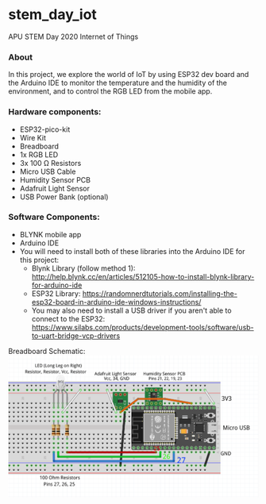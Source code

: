 # stem_day_iot
APU STEM Day 2020 Internet of Things

### About
In this project, we explore the world of IoT by using ESP32 dev board and the Arduino IDE to monitor the temperature and the humidity of the environment, and to control the RGB LED from the mobile app.


### Hardware components:
- ESP32-pico-kit
- Wire Kit
- Breadboard
- 1x RGB LED
- 3x 100 Ω Resistors
- Micro USB Cable
- Humidity Sensor PCB
- Adafruit Light Sensor
- USB Power Bank (optional)

### Software Components:
- BLYNK mobile app 
- Arduino IDE
- You will need to install both of these libraries into the Arduino IDE for this project:
  - Blynk Library (follow method 1):
http://help.blynk.cc/en/articles/512105-how-to-install-blynk-library-for-arduino-ide
  - ESP32 Library: 
  https://randomnerdtutorials.com/installing-the-esp32-board-in-arduino-ide-windows-instructions/
  - You may also need to install a USB driver if you aren't able to connect to the ESP32:
https://www.silabs.com/products/development-tools/software/usb-to-uart-bridge-vcp-drivers

 Breadboard Schematic:
![Breadboard Schematic](https://raw.githubusercontent.com/azusapacificuniversity/stem_day_iot/master/SWE%20Stem%20Day%20Breadboard%20Schematic.png)

